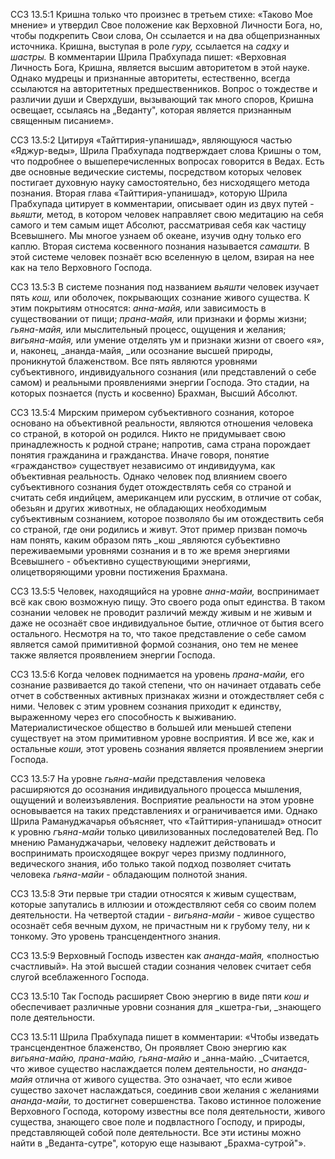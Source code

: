 ССЗ 13.5:1	Кришна только что произнес в третьем стихе: «Таково Мое мнение» и утвердил Свое положение как Верховной Личности Бога, но, чтобы подкрепить Свои слова, Он ссылается и на два общепризнанных источника. Кришна, выступая в роле _гуру,_ ссылается на _садху_ и _шастры._ В комментарии Шрила Прабхупада пишет: «Верховная Личность Бога, Кришна, является высшим авторитетом в этой науке. Однако мудрецы и признанные авторитеты, естественно, всегда ссылаются на авторитетных предшественников. Вопрос о тождестве и различии души и Сверхдуши, вызывающий так много споров, Кришна освещает, ссылаясь на „Веданту", которая является признанным священным писанием».

ССЗ 13.5:2	Цитируя «Тайттирия-упанишад», являющуюся частью «Яджур-веды», Шрила Прабхупада подтверждает слова Кришны о том, что подробнее о вышеперечисленных вопросах говорится в Ведах. Есть две основные ведические системы, посредством которых человек постигает духовную науку самостоятельно, без нисходящего метода познания. Вторая глава «Тайттирия-упанишад», которую Шрила Прабхупада цитирует в комментарии, описывает один из двух путей - _вьяшти,_ метод, в котором человек направляет свою медитацию на себя самого и тем самым ищет Абсолют, рассматривая себя как частицу Всевышнего. Мы многое узнаем об океане, изучив одну только его каплю. Вторая система косвенного познания называется _самашти._ В этой системе человек познаёт всю вселенную в целом, взирая на нее как на тело Верховного Господа.

ССЗ 13.5:3	В системе познания под названием _вьяшти_ человек изучает пять _кош,_ или оболочек, покрывающих сознание живого существа. К этим покрытиям относятся: _анна-майя,_ или зависимость в существовании от пищи; _прана-майя,_ или признаки и формы жизни; _гьяна-майя,_ или мыслительный процесс, ощущения и желания; _вигьяна-майя,_ или умение отделять ум и признаки жизни от своего «я», и, наконец, _ананда-майя, _или осознание высшей природы, проникнутой блаженством. Все пять являются уровнями субъективного, индивидуального сознания (или представлений о себе самом) и реальными проявлениями энергии Господа. Это стадии, на которых познается (пусть и косвенно) Брахман, Высший Абсолют.

ССЗ 13.5:4	Мирским примером субъективного сознания, которое основано на объективной реальности, являются отношения человека со страной, в которой он родился. Никто не придумывает свою принадлежность к родной стране; напротив, сама страна порождает понятия гражданина и гражданства. Иначе говоря, понятие «гражданство» существует независимо от индивидуума, как объективная реальность. Однако человек под влиянием своего субъективного сознания будет отождествлять себя со страной и считать себя индийцем, американцем или русским, в отличие от собак, обезьян и других животных, не обладающих необходимым субъективным сознанием, которое позволяло бы им отождествить себя со страной, где они родились и живут. Этот пример призван помочь нам понять, каким образом пять _кош _являются субъективно переживаемыми уровнями сознания и в то же время энергиями Всевышнего - объективно существующими энергиями, олицетворяющими уровни постижения Брахмана.

ССЗ 13.5:5	Человек, находящийся на уровне _анна-майи,_ воспринимает всё как свою возможную пищу. Это своего рода опыт единства. В таком сознании человек не проводит различий между живым и не живым и даже не осознаёт свое индивидуальное бытие, отличное от бытия всего остального. Несмотря на то, что такое представление о себе самом является самой примитивной формой сознания, оно тем не менее также является проявлением энергии Господа.

ССЗ 13.5:6	Когда человек поднимается на уровень _прана-майи,_ его сознание развивается до такой степени, что он начинает отдавать себе отчет в собственных активных признаках жизни и отождествляет себя с ними. Человек с этим уровнем сознания приходит к единству, выраженному через его способность к выживанию. Материалистическое общество в большей или меньшей степени существует на этом примитивном уровне восприятия. И все же, как и остальные _коши,_ этот уровень сознания является проявлением энергии Господа.

ССЗ 13.5:7	На уровне _гьяна-майи_ представления человека расширяются до осознания индивидуального процесса мышления, ощущений и волеизъявления. Восприятие реальности на этом уровне основывается на таких представлениях и ограничивается ими. Однако Шрила Рамануджачарья объясняет, что «Тайттирия-упанишад» относит к уровню _гъяна-майи_ только цивилизованных последователей Вед. По мнению Рамануджачарьи, человеку надлежит действовать и воспринимать происходящее вокруг через призму подлинного, ведического знания, ибо только такой подход позволяет считать человека _гьяна-майи_ - обладающим полнотой знания.

ССЗ 13.5:8	Эти первые три стадии относятся к живым существам, которые запутались в иллюзии и отождествляют себя со своим полем деятельности. На четвертой стадии - _вигьяна-майи -_ живое существо осознаёт себя вечным духом, не причастным ни к грубому телу, ни к тонкому. Это уровень трансцендентного знания.

ССЗ 13.5:9	Верховный Господь известен как _ананда-майя,_ «полностью счастливый». На этой высшей стадии сознания человек считает себя слугой всеблаженного Господа.

ССЗ 13.5:10	Так Господь расширяет Свою энергию в виде пяти _кош и_ обеспечивает различные уровни сознания для _кшетра-гьи, _знающего поле деятельности.

ССЗ 13.5:11	Шрила Прабхупада пишет в комментарии: «Чтобы изведать трансцендентное блаженство, Он проявляет Свою энергию как _вигьяна-майю, прана-майю, гьяна-майю_ и _анна-майю. _Считается, что живое существо наслаждается полем деятельности, но _ананда-майя_ отлична от живого существа. Это означает, что если живое существо захочет наслаждаться, соединив свои желания с желаниями _ананда-майи,_ то достигнет совершенства. Таково истинное положение Верховного Господа, которому известны все поля деятельности, живого существа, знающего свое поле и подвластного Господу, и природы, представляющей собой поле деятельности. Все эти истины можно найти в „Веданта-сутре", которую еще называют „Брахма-сутрой"».